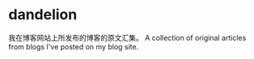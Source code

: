 # dandelion
我在博客网站上所发布的博客的原文汇集。
A collection of original articles from blogs I've posted on my blog site.
